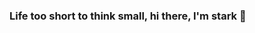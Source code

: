 ### Life too short to think small, hi there, I'm stark 👋

<!--
**zhengtianl/zhengtianl** is a ✨ _special_ ✨ repository because its `README.md` (this file) appears on your GitHub profile.

Here are some ideas to get you started:

- 🔭 I’m currently working on enjoying my life.
- 🌱 I’m currently learning python and web3.0
- 👯 I’m looking to collaborate on web3.0 project
- 🤔 I’m looking for help with python coding
- 💬 Ask me about everything you want
- 📫 How to reach me: a458078290@gmail.com
- 😄 Pronouns: Stark
- ⚡ Fun fact: Music and enjoying life
-->
